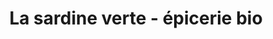 ---
title: "La sardine verte - épicerie bio"
url: /aix-en-provence/la-sardine-verte-epicerie-bio/
shop: Lebensmittel
---